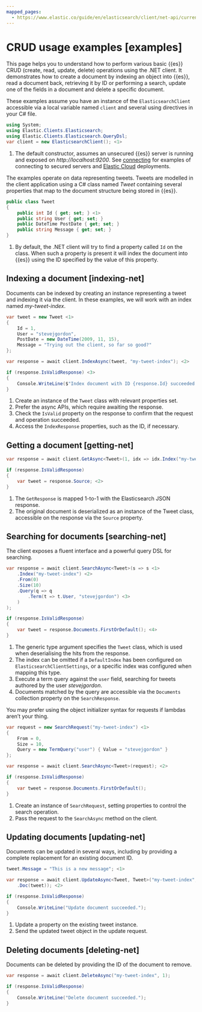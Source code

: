 ```yaml
---
mapped_pages:
  - https://www.elastic.co/guide/en/elasticsearch/client/net-api/current/examples.html
---
```


# CRUD usage examples [examples]

This page helps you to understand how to perform various basic {{es}} CRUD (create, read, update, delete) operations using the .NET client. It demonstrates how to create a document by indexing an object into {{es}}, read a document back, retrieving it by ID or performing a search, update one of the fields in a document and delete a specific document.

These examples assume you have an instance of the `ElasticsearchClient` accessible via a local variable named `client` and several using directives in your C# file.

```csharp
using System;
using Elastic.Clients.Elasticsearch;
using Elastic.Clients.Elasticsearch.QueryDsl;
var client = new ElasticsearchClient(); <1>
```

1. The default constructor, assumes an unsecured {{es}} server is running and exposed on *http://localhost:9200*. See [connecting](/reference/connecting.md) for examples of connecting to secured servers and [Elastic Cloud](https://www.elastic.co/cloud) deployments.


The examples operate on data representing tweets. Tweets are modelled in the client application using a C# class named *Tweet* containing several properties that map to the document structure being stored in {{es}}.

```csharp
public class Tweet
{
    public int Id { get; set; } <1>
    public string User { get; set; }
    public DateTime PostDate { get; set; }
    public string Message { get; set; }
}
```

1. By default, the .NET client will try to find a property called `Id` on the class. When such a property is present it will index the document into {{es}} using the ID specified by the value of this property.



## Indexing a document [indexing-net]

Documents can be indexed by creating an instance representing a tweet and indexing it via the client. In these examples, we will work with an index named *my-tweet-index*.

```csharp
var tweet = new Tweet <1>
{
    Id = 1,
    User = "stevejgordon",
    PostDate = new DateTime(2009, 11, 15),
    Message = "Trying out the client, so far so good?"
};

var response = await client.IndexAsync(tweet, "my-tweet-index"); <2>

if (response.IsValidResponse) <3>
{
    Console.WriteLine($"Index document with ID {response.Id} succeeded."); <4>
}
```

1. Create an instance of the `Tweet` class with relevant properties set.
2. Prefer the async APIs, which require awaiting the response.
3. Check the `IsValid` property on the response to confirm that the request and operation succeeded.
4. Access the `IndexResponse` properties, such as the ID, if necessary.



## Getting a document [getting-net]

```csharp
var response = await client.GetAsync<Tweet>(1, idx => idx.Index("my-tweet-index")); <1>

if (response.IsValidResponse)
{
    var tweet = response.Source; <2>
}
```

1. The `GetResponse` is mapped 1-to-1 with the Elasticsearch JSON response.
2. The original document is deserialized as an instance of the Tweet class, accessible on the response via the `Source` property.



## Searching for documents [searching-net]

The client exposes a fluent interface and a powerful query DSL for searching.

```csharp
var response = await client.SearchAsync<Tweet>(s => s <1>
    .Index("my-tweet-index") <2>
    .From(0)
    .Size(10)
    .Query(q => q
        .Term(t => t.User, "stevejgordon") <3>
    )
);

if (response.IsValidResponse)
{
    var tweet = response.Documents.FirstOrDefault(); <4>
}
```

1. The generic type argument specifies the `Tweet` class, which is used when deserialising the hits from the response.
2. The index can be omitted if a `DefaultIndex` has been configured on `ElasticsearchClientSettings`, or a specific index was configured when mapping this type.
3. Execute a term query against the `user` field, searching for tweets authored by the user *stevejgordon*.
4. Documents matched by the query are accessible via the `Documents` collection property on the `SearchResponse`.


You may prefer using the object initializer syntax for requests if lambdas aren’t your thing.

```csharp
var request = new SearchRequest("my-tweet-index") <1>
{
    From = 0,
    Size = 10,
    Query = new TermQuery("user") { Value = "stevejgordon" }
};

var response = await client.SearchAsync<Tweet>(request); <2>

if (response.IsValidResponse)
{
    var tweet = response.Documents.FirstOrDefault();
}
```

1. Create an instance of `SearchRequest`, setting properties to control the search operation.
2. Pass the request to the `SearchAsync` method on the client.



## Updating documents [updating-net]

Documents can be updated in several ways, including by providing a complete replacement for an existing document ID.

```csharp
tweet.Message = "This is a new message"; <1>

var response = await client.UpdateAsync<Tweet, Tweet>("my-tweet-index", 1, u => u
    .Doc(tweet)); <2>

if (response.IsValidResponse)
{
    Console.WriteLine("Update document succeeded.");
}
```

1. Update a property on the existing tweet instance.
2. Send the updated tweet object in the update request.



## Deleting documents [deleting-net]

Documents can be deleted by providing the ID of the document to remove.

```csharp
var response = await client.DeleteAsync("my-tweet-index", 1);

if (response.IsValidResponse)
{
    Console.WriteLine("Delete document succeeded.");
}
```

